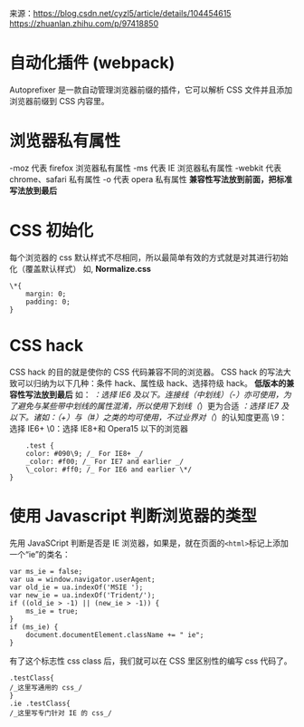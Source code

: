 来源：https://blog.csdn.net/cyzl5/article/details/104454615
https://zhuanlan.zhihu.com/p/97418850

# 自动化插件 (webpack)
Autoprefixer 是一款自动管理浏览器前缀的插件，它可以解析 CSS 文件并且添加浏览器前缀到 CSS 内容里。
# 浏览器私有属性
-moz 代表 firefox 浏览器私有属性
-ms 代表 IE 浏览器私有属性
-webkit 代表 chrome、safari 私有属性
-o 代表 opera 私有属性
**兼容性写法放到前面，把标准写法放到最后**

# CSS 初始化
每个浏览器的 css 默认样式不尽相同，所以最简单有效的方式就是对其进行初始化（覆盖默认样式）
如, **Normalize.css**
```
\*{
    margin: 0;
    padding: 0;
}
```

# CSS hack
CSS hack 的目的就是使你的 CSS 代码兼容不同的浏览器。
CSS hack 的写法大致可以归纳为以下几种：条件 hack、属性级 hack、选择符级 hack。
**低版本的兼容性写法放到最后**
如：
_：选择 IE6 及以下。连接线（中划线）（-）亦可使用，为了避免与某些带中划线的属性混淆，所以使用下划线（_）更为合适
_：选择 IE7 及以下。诸如：（+）与（#）之类的均可使用，不过业界对（_）的认知度更高
\9：选择 IE6+
\0：选择 IE8+和 Opera15 以下的浏览器

```
    .test {
    color: #090\9; /_ For IE8+ _/
    _color: #f00; /_ For IE7 and earlier _/
    \_color: #ff0; /_ For IE6 and earlier \*/
}
```
# 使用 Javascript 判断浏览器的类型
先用 JavaSCript 判断是否是 IE 浏览器，如果是，就在页面的```<html>```标记上添加一个“ie”的类名：
```
var ms_ie = false;
var ua = window.navigator.userAgent;
var old_ie = ua.indexOf('MSIE ');
var new_ie = ua.indexOf('Trident/');  
if ((old_ie > -1) || (new_ie > -1)) {
    ms_ie = true;
}
if (ms_ie) {
    document.documentElement.className += " ie";
}
```
有了这个标志性 css class 后，我们就可以在 CSS 里区别性的编写 css 代码了。
```
.testClass{
/_这里写通用的 css_/
}
.ie .testClass{
/_这里写专门针对 IE 的 css_/
```